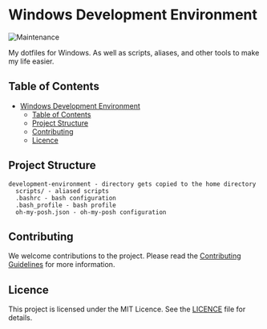 # Windows Development Environment

![Maintenance](https://img.shields.io/badge/Maintenance-8A2BE2?style=for-the-badge&color=19e650&label=Status)

My dotfiles for Windows. As well as scripts, aliases, and other tools to make my life easier.

## Table of Contents

- [Windows Development Environment](#windows-development-environment)
  - [Table of Contents](#table-of-contents)
  - [Project Structure](#project-structure)
  - [Contributing](#contributing)
  - [Licence](#licence)

## Project Structure

```plaintext
development-environment - directory gets copied to the home directory
  scripts/ - aliased scripts
  .bashrc - bash configuration
  .bash_profile - bash profile
  oh-my-posh.json - oh-my-posh configuration
```

## Contributing

We welcome contributions to the project. Please read the [Contributing Guidelines](docs/CONTRIBUTING.md) for more information.

## Licence

This project is licensed under the MIT Licence. See the [LICENCE](LICENCE) file for details.
